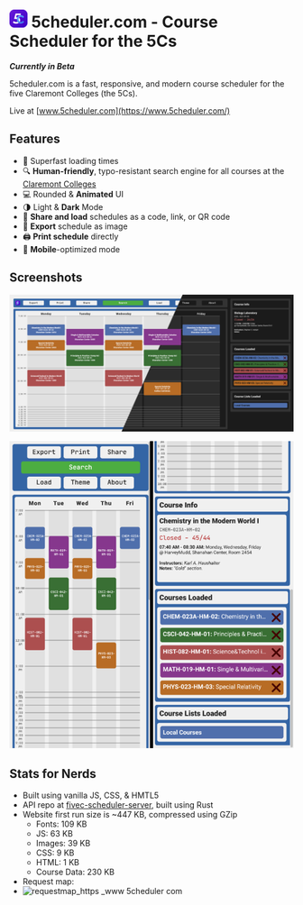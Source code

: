 # ![Logo](https://raw.githubusercontent.com/IonImpulse/fivec-scheduler-webpage/main/favicon-32x32.png) **5c**heduler.com - Course Scheduler for the 5Cs
***Currently in Beta***

5cheduler.com is a fast, responsive, and modern course scheduler for the five Claremont Colleges (the 5Cs).

Live at [www.5cheduler.com](https://www.5cheduler.com/)


## Features
- 🚀 Superfast loading times
- 🔍 **Human-friendly**, typo-resistant search engine for all courses at the [Claremont Colleges](https://www.claremont.edu/)
- 💻 Rounded & **Animated** UI
- 🌗 Light & **Dark** Mode
- 📧 **Share and load** schedules as a code, link, or QR code
- 💾 **Export** schedule as image
- 🖨 **Print schedule** directly 
- 📱 **Mobile**-optimized mode

## Screenshots
![Screenshot Desktop](https://raw.githubusercontent.com/IonImpulse/fivec-scheduler-webpage/main/img/theme_change_screenshot.png)

![Screenshot Mobile](https://raw.githubusercontent.com/IonImpulse/fivec-scheduler-webpage/main/img/mobile_screenshot.png)


## Stats for Nerds
- Built using vanilla JS, CSS, & HMTL5
- API repo at [fivec-scheduler-server](https://github.com/IonImpulse/fivec-scheduler-server), built using Rust
- Website first run size is ~447 KB, compressed using GZip
   - Fonts: 109 KB
   - JS: 63 KB
   - Images: 39 KB
   - CSS: 9 KB
   - HTML: 1 KB
   - Course Data: 230 KB
- Request map:
- ![requestmap_https __www 5cheduler com_](https://user-images.githubusercontent.com/24578597/135673047-104d184d-a6c8-4e2a-8e67-cc9924c2daba.png)
